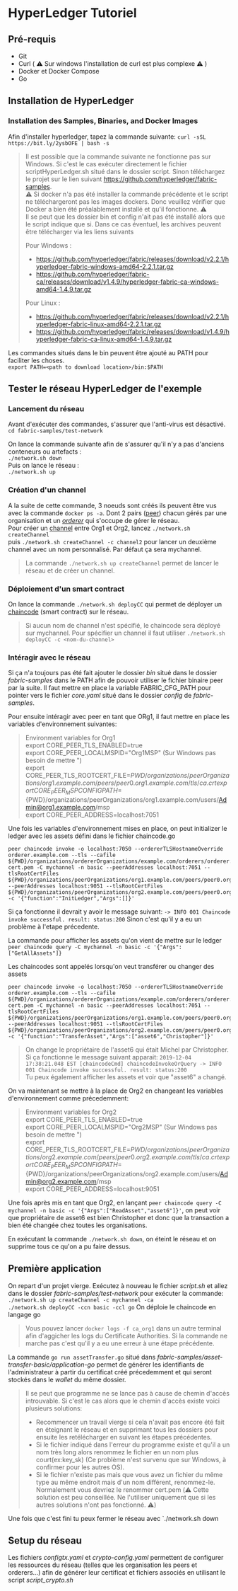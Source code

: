 # HyperLedger Tutoriel

## Pré-requis
  - Git
  - Curl ( :warning: Sur windows l'installation de curl est plus complexe :warning: )
  - Docker et Docker Compose
  - Go

## Installation de HyperLedger

### Installation des Samples, Binaries, and Docker Images
 Afin d'installer hyperledger, tapez la commande suivante:
 ```curl -sSL https://bit.ly/2ysbOFE | bash -s```  
> Il est possible que la commande suivante ne fonctionne pas sur Windows. Si c'est le cas exécuter directement le fichier scriptHyperLedger.sh situé dans le dossier script. Sinon téléchargez le projet sur le lien suivant https://github.com/hyperledger/fabric-samples.     
> :warning: Si docker n'a pas été installer la commande précédente et le script ne téléchargeront pas les images dockers. Donc veuillez vérifier que Docker a bien été préalablement installé et qu'il fonctionne. :warning:  
> Il se peut que les dossier bin et config n'ait pas été installé alors que le script indique que si. Dans ce cas éventuel, les archives peuvent être télécharger via les liens suivants  
>
> Pour Windows :  
> - https://github.com/hyperledger/fabric/releases/download/v2.2.1/hyperledger-fabric-windows-amd64-2.2.1.tar.gz  
> - https://github.com/hyperledger/fabric-ca/releases/download/v1.4.9/hyperledger-fabric-ca-windows-amd64-1.4.9.tar.gz  
>
> Pour Linux :  
> - https://github.com/hyperledger/fabric/releases/download/v2.2.1/hyperledger-fabric-linux-amd64-2.2.1.tar.gz  
> - https://github.com/hyperledger/fabric/releases/download/v1.4.9/hyperledger-fabric-ca-linux-amd64-1.4.9.tar.gz  

Les commandes situés dans le bin peuvent être ajouté au PATH pour faciliter les choses.  
```export PATH=<path to download location>/bin:$PATH```  

## Tester le réseau HyperLedger de l'exemple

### Lancement du réseau
Avant d'exécuter des commandes, s'assurer que l'anti-virus est désactivé.  
 ```cd fabric-samples/test-network```

 On lance la commande suivante afin de s'assurer qu'il n'y a pas d'anciens conteneurs ou artefacts :  
 ```./network.sh down```  
 Puis on lance le réseau :  
 ```./network.sh up```


### Création d'un channel
 A la suite de cette commande, 3 noeuds sont créés ils peuvent être vus avec la commande ```docker ps -a```. Dont 2 pairs ([peer]) chacun gérés par une organisation et un *[orderer]* qui s'occupe de gérer le réseau.  
 Pour créer un [channel] entre Org1 et Org2, lancez ```./network.sh createChannel```  
 puis ```./network.sh createChannel -c channel2``` pour lancer un deuxième channel avec un nom personnalisé. Par défaut ça sera mychannel.  
 > La commande ```./network.sh up createChannel``` permet de lancer le réseau et de créer un channel.  

### Déploiement d'un smart contract
 On lance la commande ```./network.sh deployCC``` qui permet de déployer un [chaincode] (smart contract) sur le réseau.  
 > Si aucun nom de channel n'est spécifié, le chaincode sera déployé sur mychannel. Pour spécifier un channel il faut utiliser ```./network.sh deployCC -c <nom-du-channel>```  

### Intéragir avec le réseau
 Si ça n'a toujours pas été fait ajouter le dossier *bin* situé dans le dossier *fabric-samples* dans le PATH afin de pouvoir utiliser le fichier binaire peer par la suite. Il faut mettre en place la variable FABRIC_CFG_PATH pour pointer vers le fichier *core.yaml* situé dans le dossier *config* de *fabric-samples*.  

Pour ensuite intéragir avec peer en tant que ORg1, il faut mettre en place les variables d'environnement suivantes:
> Environment variables for Org1  
>export CORE_PEER_TLS_ENABLED=true  
>export CORE_PEER_LOCALMSPID="Org1MSP"  (Sur Windows pas besoin de mettre ")  
>export CORE_PEER_TLS_ROOTCERT_FILE=${PWD}/organizations/peerOrganizations/org1.example.com/peers/peer0.org1.example.com/tls/ca.crt  
>export CORE_PEER_MSPCONFIGPATH=${PWD}/organizations/peerOrganizations/org1.example.com/users/Admin@org1.example.com/msp  
>export CORE_PEER_ADDRESS=localhost:7051  

Une fois les variables d'environnement mises en place, on peut initializer le ledger avec les assets défini dans le fichier chaincode.go  
```
peer chaincode invoke -o localhost:7050 --ordererTLSHostnameOverride orderer.example.com --tls --cafile ${PWD}/organizations/ordererOrganizations/example.com/orderers/orderer.example.com/msp/tlscacerts/tlsca.example.com-cert.pem -C mychannel -n basic --peerAddresses localhost:7051 --tlsRootCertFiles ${PWD}/organizations/peerOrganizations/org1.example.com/peers/peer0.org1.example.com/tls/ca.crt --peerAddresses localhost:9051 --tlsRootCertFiles ${PWD}/organizations/peerOrganizations/org2.example.com/peers/peer0.org2.example.com/tls/ca.crt -c '{"function":"InitLedger","Args":[]}'
```
Si ça fonctionne il devrait y avoir le message suivant: `-> INFO 001 Chaincode invoke successful. result: status:200` 
Sinon c'est qu'il y a eu un problème à l'etape précedente.  

La commande pour afficher les assets qu'on vient de mettre sur le ledger  
`peer chaincode query -C mychannel -n basic -c '{"Args":["GetAllAssets"]}`  

Les chaincodes sont appelés lorsqu'on veut transférer ou changer des assets  
```
peer chaincode invoke -o localhost:7050 --ordererTLSHostnameOverride orderer.example.com --tls --cafile ${PWD}/organizations/ordererOrganizations/example.com/orderers/orderer.example.com/msp/tlscacerts/tlsca.example.com-cert.pem -C mychannel -n basic --peerAddresses localhost:7051 --tlsRootCertFiles ${PWD}/organizations/peerOrganizations/org1.example.com/peers/peer0.org1.example.com/tls/ca.crt --peerAddresses localhost:9051 --tlsRootCertFiles ${PWD}/organizations/peerOrganizations/org2.example.com/peers/peer0.org2.example.com/tls/ca.crt -c '{"function":"TransferAsset","Args":["asset6","Christopher"]}'
```
> On change le propriétaire de l'asset6 qui était Michel par Christopher.
Si ça fonctionne le message suivant apparait: `2019-12-04 17:38:21.048 EST [chaincodeCmd] chaincodeInvokeOrQuery -> INFO 001 Chaincode invoke successful. result: status:200`  
Tu peux également afficher les assets et voir que "asset6" a changé.  

On va maintenant se mettre à la place de Org2 en changeant les variables d'environnement comme précedemment:
>Environment variables for Org2  
>export CORE_PEER_TLS_ENABLED=true  
>export CORE_PEER_LOCALMSPID="Org2MSP"  (Sur Windows pas besoin de mettre ")  
>export CORE_PEER_TLS_ROOTCERT_FILE=${PWD}/organizations/peerOrganizations/org2.example.com/peers/peer0.org2.example.com/tls/ca.crt  
>export CORE_PEER_MSPCONFIGPATH=${PWD}/organizations/peerOrganizations/org2.example.com/users/Admin@org2.example.com/msp  
>export CORE_PEER_ADDRESS=localhost:9051  

Une fois après mis en tant que Org2, en lançant `peer chaincode query -C mychannel -n basic -c '{"Args":["ReadAsset","asset6"]}'`, on peut voir que propriétaire de asset6 est bien Christopher et donc que la transaction a bien été changée chez toutes les organisations.  

En exécutant la commande `./network.sh down`, on éteint le réseau et on supprime tous ce qu'on a pu faire dessus.

## Première application

On repart d'un projet vierge. Exécutez à nouveau le fichier *script.sh* et allez dans le dossier *fabric-samples/test-network* pour exécuter la commande:  
`./network.sh up createChannel -c mychannel -ca`  
`./network.sh deployCC -ccn basic -ccl go` On déploie le chaincode en langage go  
> Vous pouvez lancer `docker logs -f ca_org1` dans un autre terminal afin d'aggicher les logs du Certificate Authorities. Si la commande ne marche pas c'est qu'il y a eu une erreur à une étape précédente.  

La commande `go run assetTransfer.go` situé dans *fabric-samples/asset-transfer-basic/application-go* permet de générer les identifiants de l'administrateur à partir du certificat créé précedemment et qui seront stockés dans le *wallet* du même dossier.  
>Il se peut que programme ne se lance pas à cause de chemin d'accès introuvable. Si c'est le cas alors que le chemin d'accès existe voici plusieurs solutions:  
> - Recommencer un travail vierge si cela n'avait pas encore été fait en éteignant le réseau et en supprimant tous les dossiers pour ensuite les retélécharger en suivant les étapes précédentes.  
> - Si le fichier indiqué dans l'erreur du programme existe et qu'il a un nom très long alors renommez le fichier en un nom plus court(ex:key_sk) (Ce problème n'est survenu que sur Windows, à confirmer pour les autres OS).  
> - Si le fichier n'existe pas mais que vous avez un fichier du même type au même endroit mais d'un nom différent, renommez-le. Normalement vous devriez le renommer cert.pem (:warning: Cette solution est peu conseillée. Ne l'utiliser uniquement que si les autres solutions n'ont pas fonctionné. :warning:)  

Une fois que c'est fini tu peux fermer le réseau avec `./network.sh down

## Setup du réseau

Les fichiers *configtx.yaml* et *crypto-config.yaml* permettent de configurer les ressources du réseau (telles que les organisation les peers et orderers...) afin de générer leur certificat et fichiers associés en utilisant le script *script_crypto.sh*


[Channel]:https://hyperledger-fabric.readthedocs.io/en/latest/glossary.html#channel
[Chaincode]:https://hyperledger-fabric.readthedocs.io/en/latest/glossary.html#chaincode
[Peer]:https://hyperledger-fabric.readthedocs.io/en/release-2.2/peers/peers.html
[Orderer]: https://hyperledger-fabric.readthedocs.io/en/release-2.2/orderer/ordering_service.html



